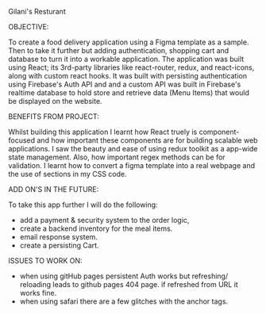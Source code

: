 Gilani's Resturant

OBJECTIVE:

To create a food delivery application using a Figma template as a sample. Then to take it further but adding authentication, shopping cart and database to turn it into a workable application. The application was built using React; its 3rd-party libraries like react-router, redux, and react-icons, along with custom react hooks. It was built with persisting authentication using Firebase's Auth API and and a custom API was built in Firebase's realtime database to hold store and retrieve data (Menu Items) that would be displayed on the website.

BENEFITS FROM PROJECT:

Whilst building this application I learnt how React truely is component-focused and how important these components are for building scalable web applications. I saw the beauty and ease of using redux toolkit as a app-wide state management. Also, how important regex methods can be for validation. I learnt how to convert a figma template into a real webpage and the use of sections in my CSS code.

ADD ON'S IN THE FUTURE:

To take this app further I will do the following:

- add a payment & security system to the order logic,
- create a backend inventory for the meal items.
- email response system.
- create a persisting Cart.

ISSUES TO WORK ON:

- when using gitHub pages persistent Auth works but refreshing/ reloading leads to github pages 404 page. if refreshed from URL it works fine.
- when using safari there are a few glitches with the anchor tags.
